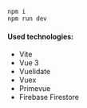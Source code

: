 ```
npm i
npm run dev
```

#### Used technologies:

- Vite
- Vue 3
- Vuelidate
- Vuex
- Primevue
- Firebase Firestore
